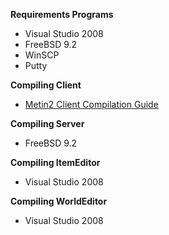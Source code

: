 **Requirements Programs**
- Visual Studio 2008
- FreeBSD 9.2
- WinSCP
- Putty

**Compiling Client**
- [Metin2 Client Compilation Guide](https://github.com/EclipseShade/Metin2-Source/wiki/Compiling-Client-Binary)

**Compiling Server**
- FreeBSD 9.2

**Compiling ItemEditor**
- Visual Studio 2008

**Compiling WorldEditor**
- Visual Studio 2008
